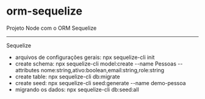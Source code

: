 # orm-sequelize

Projeto Node com o ORM Sequelize

---

Sequelize

- arquivos de configurações gerais: npx sequelize-cli init
- create schema: npx sequelize-cli model:create --name Pessoas --attributes nome:string,ativo:boolean,email:string,role:string
- create table: npx sequelize-cli db:migrate
- create seed: npx sequelize-cli seed:generate --name demo-pessoa
- migrando os dados: npx sequelize-cli db:seed:all
